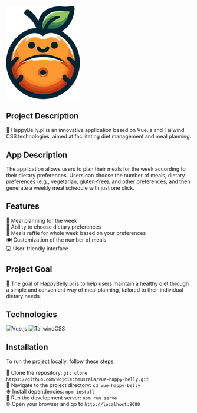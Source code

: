 
<img src="src/assets/images/happy-belly-logo.svg" alt="Happy belly Logo" width="200">

## Project Description
🍊 HappyBelly.pl is an innovative application based on Vue.js and Tailwind CSS technologies, aimed at facilitating diet management and meal planning.

## App Description
The application allows users to plan their meals for the week according to their dietary preferences. Users can choose the number of meals, dietary preferences (e.g., vegetarian, gluten-free), and other preferences, and then generate a weekly meal schedule with just one click.

## Features
📅 Meal planning for the week<br>
🥦 Ability to choose dietary preferences<br>
🎲 Meals raffle for whole week based on your preferences<br>
🍽️ Customization of the number of meals<br>
💻 User-friendly interface

## Project Goal
🌟 The goal of HappyBelly.pl is to help users maintain a healthy diet through a simple and convenient way of meal planning, tailored to their individual dietary needs.

## Technologies
![Vue.js](https://img.shields.io/badge/vuejs-%2335495e.svg?style=for-the-badge&logo=vuedotjs&logoColor=%234FC08D)
![TailwindCSS](https://img.shields.io/badge/tailwindcss-%2338B2AC.svg?style=for-the-badge&logo=tailwind-css&logoColor=white)<br>

## Installation

To run the project locally, follow these steps:<br>

🔄 Clone the repository: `git clone https://github.com/wojciechmuszala/vue-happy-belly.git`<br>
📁 Navigate to the project directory: `cd vue-happy-belly`<br>
⚙️ Install dependencies: `npm install`<br>
🚀 Run the development server: `npm run serve`<br>
🌐 Open your browser and go to `http://localhost:8080`<br>
